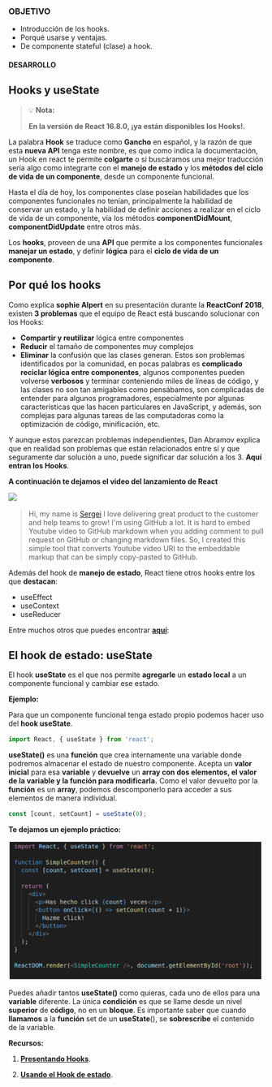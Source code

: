 ### OBJETIVO
- Introducción de los hooks.
- Porqué usarse y ventajas.
- De componente stateful (clase) a hook.

#### DESARROLLO

## Hooks y useState

>💡 **Nota:**
>
>**En la versión de React 16.8.0, ¡ya están disponibles los Hooks!.**

La palabra **Hook** se traduce como **Gancho** en español, y la razón de que esta **nueva API** tenga este nombre, es que como indica la documentación, un Hook en react te permite **colgarte** o si buscáramos una mejor traducción sería algo como integrarte con el **manejo de estado** y los **métodos del ciclo de vida de un componente**, desde un componente funcional.

Hasta el día de hoy, los componentes clase poseían habilidades que los componentes funcionales no tenían, principalmente la habilidad de conservar un estado, y la habilidad de definir acciones a realizar en el ciclo de vida de un componente, vía los métodos **componentDidMount**, **componentDidUpdate** entre otros más.

Los **hooks**, proveen de una **API** que permite a los componentes funcionales **manejar un estado**, y definir **lógica** para el **ciclo de vida de un componente**.

## Por qué los hooks

Como explica **sophie Alpert**  en su presentación durante la **ReactConf 2018**, existen **3 problemas** que el equipo de React está buscando solucionar con los Hooks:

+ **Compartir y reutilizar** lógica entre componentes
+ **Reducir** el tamaño de componentes muy complejos
+ **Eliminar** la confusión que las clases generan.
Estos son problemas identificados por la comunidad, en pocas palabras es **complicado reciclar lógica entre componentes**, algunos componentes pueden volverse **verbosos** y terminar conteniendo miles de líneas de código, y las clases no son tan amigables como pensábamos, son complicadas de entender para algunos programadores, especialmente por algunas características que las hacen particulares en JavaScript, y además, son complejas para algunas tareas de las computadoras como la optimización de código, minificación, etc.

Y aunque estos parezcan problemas independientes, Dan Abramov explica que en realidad son problemas que están relacionados entre sí y que seguramente dar solución a uno, puede significar dar solución a los 3. **Aquí entran los Hooks**.

**A continuación te dejamos el video del lanzamiento de React**

[![](http://img.youtube.com/vi/dpw9EHDh2bM/0.jpg)](http://www.youtube.com/watch?v=dpw9EHDh2bM "https://miro.medium.com/max/3600/1*HSisLuifMO6KbLfPOKtLow.jpeg")

>Hi, my name is [Sergei](http://sviridovserg.com) I love delivering great product to the customer and help teams to grow! I'm using GitHub a lot. It is hard to embed Youtube video to GitHub markdown when you adding comment to pull request on GitHub or changing markdown files. So, I created this simple tool that converts Youtube video URI to the embeddable markup that can be simply copy-pasted to GitHub.

Además del hook de **manejo de estado**, React tiene otros hooks entre los que **destacan**:

+ useEffect
+ useContext
+ useReducer

Entre muchos otros que puedes encontrar [**aquí**](https://reactjs.org/docs/hooks-reference.html):

## El hook de estado: useState

El hook **useState** es el que nos permite **agregarle** un **estado local** a un componente funcional y cambiar ese estado.

**Ejemplo:**

Para que un componente funcional tenga estado propio podemos hacer uso del **hook useState**.

```jsx
import React, { useState } from 'react';
```

**useState()** es una **función** que crea internamente una variable donde podremos almacenar el estado de nuestro componente. Acepta un **valor inicial** para esa **variable** y **devuelve** un **array con dos elementos, el valor de la variable y la función para modificarla.**
Como el valor devuelto por la **función** es un **array**, podemos descomponerlo para acceder a sus elementos de manera individual.

```jsx
const [count, setCount] = useState(0);
```

**Te dejamos un ejemplo práctico:**

<img src="./img/b15.png" width="500">

Puedes añadir tantos **useState()** como quieras, cada uno de ellos para una **variable** diferente.
La única **condición** es que se llame desde un nivel **superior** de **código**, no en un **bloque**.
Es importante saber que cuando **llamamos** a la **función** set de un **useState**(), se **sobrescribe** el contenido de la variable.

**Recursos:**

1. [**Presentando Hooks**](https://es.reactjs.org/docs/hooks-intro.html).

2. [**Usando el Hook de estado**](https://es.reactjs.org/docs/hooks-state.html).
